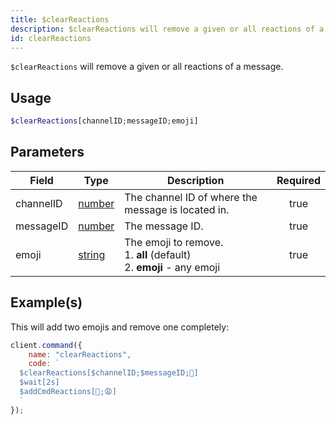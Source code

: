 ```yaml
---
title: $clearReactions
description: $clearReactions will remove a given or all reactions of a message.
id: clearReactions
---
```


`$clearReactions` will remove a given or all reactions of a message.

## Usage

```php
$clearReactions[channelID;messageID;emoji]
```

## Parameters

| Field     | Type                                                                                              | Description                                                                      | Required |
| --------- | ------------------------------------------------------------------------------------------------- | -------------------------------------------------------------------------------- | :------: |
| channelID | [number](https://developer.mozilla.org/en-US/docs/Web/JavaScript/Reference/Global_Objects/Number) | The channel ID of where the message is located in.                               |   true   |
| messageID | [number](https://developer.mozilla.org/en-US/docs/Web/JavaScript/Reference/Global_Objects/Number) | The message ID.                                                                  |   true   |
| emoji     | [string](https://developer.mozilla.org/en-US/docs/Web/JavaScript/Reference/Global_Objects/String) | The emoji to remove. <br /> 1. **all** (default) <br /> 2. **emoji** - any emoji |   true   |

## Example(s)

This will add two emojis and remove one completely:

```javascript
client.command({
    name: "clearReactions",
    code: `
  $clearReactions[$channelID;$messageID;🥱]
  $wait[2s]
  $addCmdReactions[🥱;😩]
  `
});
```
